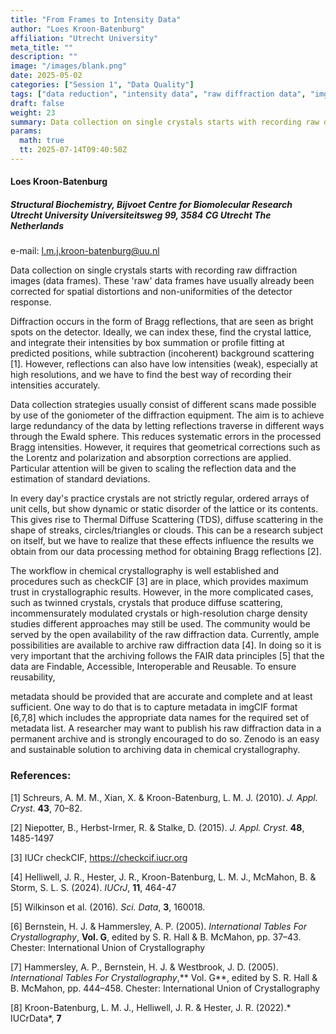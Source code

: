 ```yaml
---
title: "From Frames to Intensity Data"
author: "Loes Kroon-Batenburg"
affiliation: "Utrecht University"
meta_title: ""
description: ""
image: "/images/blank.png"
date: 2025-05-02
categories: ["Session 1", "Data Quality"]
tags: ["data reduction", "intensity data", "raw diffraction data", "imgCIF", "metadata"]
draft: false
weight: 23
summary: Data collection on single crystals starts with recording raw diffraction images (data frames). These 'raw' data frames have usually already been corrected for spatial distortions and non-uniformities of the detector response.
params:
  math: true
  tt: 2025-07-14T09:40:50Z
---
```


#### Loes Kroon-Batenburg

##### Structural Biochemistry, Bijvoet Centre for Biomolecular Research Utrecht University Universiteitsweg 99, 3584 CG Utrecht The Netherlands

e-mail: l.m.j.kroon-batenburg@uu.nl

Data collection on single crystals starts with recording raw diffraction images (data frames). These 'raw' data frames have usually already been corrected for spatial distortions and non-uniformities of the detector response.

Diffraction occurs in the form of Bragg reflections, that are seen as bright spots on the detector. Ideally, we can index these, find the crystal lattice, and integrate their intensities by box summation or profile fitting at predicted positions, while subtraction (incoherent) background scattering [1]. However, reflections can also have low intensities (weak), especially at high resolutions, and we have to find the best way of recording their intensities accurately.

Data collection strategies usually consist of different scans made possible by use of the goniometer of the diffraction equipment. The aim is to achieve large redundancy of the data by letting reflections traverse in different ways through the Ewald sphere. This reduces systematic errors in the processed Bragg intensities. However, it requires that geometrical corrections such as the Lorentz and polarization and absorption corrections are applied. Particular attention will be given to scaling the reflection data and the estimation of standard deviations.

In every day's practice crystals are not strictly regular, ordered arrays of unit cells, but show dynamic or static disorder of the lattice or its contents. This gives rise to Thermal Diffuse Scattering (TDS), diffuse scattering in the shape of streaks, circles/triangles or clouds. This can be a research subject on itself, but we have to realize that these effects influence the results we obtain from our data processing method for obtaining Bragg reflections [2].

The workflow in chemical crystallography is well established and procedures such as checkCIF [3] are in place, which provides maximum trust in crystallographic results. However, in the more complicated cases, such as twinned crystals, crystals that produce diffuse scattering, incommensurately modulated crystals or high-resolution charge density studies different approaches may still be used. The community would be served by the open availability of the raw diffraction data. Currently, ample possibilities are available to archive raw diffraction data [4]. In doing so it is very important that the archiving follows the FAIR data principles [5] that the data are Findable, Accessible, Interoperable and Reusable. To ensure reusability,

metadata should be provided that are accurate and complete and at least sufficient. One way to do that is to capture metadata in imgCIF format [6,7,8] which includes the appropriate data names for the required set of metadata list. A researcher may want to publish his raw diffraction data in a permanent archive and is strongly encouraged to do so. Zenodo is an easy and sustainable solution to archiving data in chemical crystallography.

### References:

[1] Schreurs, A. M. M., Xian, X. & Kroon-Batenburg, L. M. J. (2010). *J. Appl. Cryst*. **43**, 70–82.

[2] Niepotter, B., Herbst-Irmer, R. & Stalke, D. (2015). *J. Appl. Cryst*. **48**, 1485-1497

[3] IUCr checkCIF, <https://checkcif.iucr.org>

[4] Helliwell, J. R., Hester, J. R., Kroon-Batenburg, L. M. J., McMahon, B. & Storm, S. L. S. (2024). *IUCrJ*, **11**, 464-47

[5] Wilkinson et al. (2016). *Sci. Data*, **3**, 160018.

[6] Bernstein, H. J. & Hammersley, A. P. (2005). *International Tables For Crystallography*, **Vol. G**, edited by S. R. Hall & B. McMahon, pp. 37–43. Chester: International Union of Crystallography

[7] Hammersley, A. P., Bernstein, H. J. & Westbrook, J. D. (2005). *International Tables For Crystallography*,** Vol. G**, edited by S. R. Hall & B. McMahon, pp. 444–458. Chester: International Union of Crystallography

[8] Kroon-Batenburg, L. M. J., Helliwell, J. R. & Hester, J. R. (2022).* IUCrData*, **7**